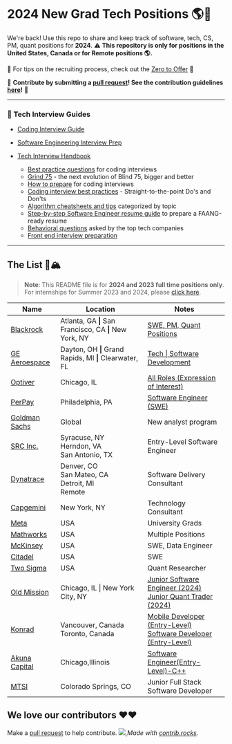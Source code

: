 # 2024 New Grad Tech Positions :earth_americas::rocket:
We're back! Use this repo to share and keep track of software, tech, CS, PM, quant positions for **2024**. 
:warning: **This repository is only for positions in the United States, Canada or for Remote positions :earth_americas:.**

🧠 For tips on the recruiting process, check out the [Zero to Offer](https://www.pittcs.wiki/zero-to-offer) 🧠

🙏 **Contribute by submitting a [pull request](https://github.com/susam/gitpr#create-pull-request)! See the contribution guidelines [here](https://github.com/pittcsc/Summer2023-Internships/blob/dev/CONTRIBUTING.md)!** 🙏

---

### 🧠 Tech Interview Guides</summary>

- [Coding Interview Guide](https://github.com/owini/coding-interview-university)
- [Software Engineering Interview Prep](https://github.com/owini/soft-eng-interview-prep)
- [Tech Interview Handbook](https://www.techinterviewhandbook.org/)

  - [Best practice questions](https://www.techinterviewhandbook.org/coding-interview-study-plan/) for coding interviews
  - [Grind 75](https://www.techinterviewhandbook.org/grind75) - the next evolution of Blind 75, bigger and better
  - [How to prepare](https://www.techinterviewhandbook.org/coding-interview-prep/) for coding interviews
  - [Coding interview best practices](https://www.techinterviewhandbook.org/coding-interview-cheatsheet/) - Straight-to-the-point Do's and Don'ts
  - [Algorithm cheatsheets and tips](https://www.techinterviewhandbook.org/algorithms/study-cheatsheet/) categorized by topic
  - [Step-by-step Software Engineer resume guide](https://www.techinterviewhandbook.org/resume/) to prepare a FAANG-ready resume
  - [Behavioral questions](https://www.techinterviewhandbook.org/behavioral-interview-questions/) asked by the top tech companies
  - [Front end interview preparation](https://www.frontendinterviewhandbook.com)


---
## The List 🚴🏔
> **Note**:
> This README file is for **2024 and 2023 full time positions only**. For internships for Summer 2023 and 2024, please [click here](https://github.com/pittcsc/Summer2023-Internships/blob/dev/README.md).

<!-- Please leave a one line gap between this and the table -->

| Name | Location | Notes |
| ---- | -------- | ----- |
| [Blackrock](https://blackrock.tal.net/vx/lang-en-GB/mobile-0/brand-3/xf-232eb66ac89a/candidate/so/pm/1/pl/1/opp/7893-Analyst-Program-Americas/en-GB)| Atlanta, GA **\|** San Francisco, CA **\|** New York, NY | [SWE, PM, Quant Positions](https://blackrock.tal.net/vx/lang-en-GB/mobile-0/brand-3/xf-232eb66ac89a/candidate/so/pm/1/pl/1/opp/7893-Analyst-Program-Americas/en-GB) |
| [GE Aeroespace](https://jobs.gecareers.com/aviation/global/en) | Dayton, OH **\|** Grand Rapids, MI **\|** Clearwater, FL | [Tech \| Software Development](https://jobs.gecareers.com/aviation/global/en/job/GE11GLOBALR3701186EXTERNALENGLOBAL/GE-Aerospace-US-Edison-Engineering-Development-Program-EEDP-Software-2024-Start) |
| [Optiver](https://optiver.com/working-at-optiver/career-opportunities/6497784002/) | Chicago, IL | [All Roles (Expression of Interest)](https://optiver.com/working-at-optiver/career-opportunities/6497784002/) |
| [PerPay](https://jobs.lever.co/perpay/032c6423-f7b4-4d6a-b369-a415630948e8) | Philadelphia, PA |  [Software Engineer (SWE)](https://jobs.lever.co/perpay/032c6423-f7b4-4d6a-b369-a415630948e8) |
| [Goldman Sachs](https://www.goldmansachs.com/careers/students/programs/americas/new-analyst-program.html)                                            | Global          | New analyst program         |
| [SRC Inc.](https://jobs.jobvite.com/careers/src-inc/job/olAQmfwR?__jvst=Internet%20Job%20Board&__jvsd=Indeed)                                                                   | Syracuse, NY <br> Herndon, VA <br>  San Antonio, TX  | Entry-Level Software Engineer |
| [Dynatrace](https://app.ripplematch.com/v2/public/job/edf0d492/details?utm_source=Github&utm_medium=organic_social&utm_campaign=growth_github&utm_content=dyna&utm_term=null)                                                                   | Denver, CO <br> San Mateo, CA <br> Detroit, MI <br> Remote | Software Delivery Consultant |
| [Capgemini](https://www.capgemini.com/jobs/N92ZBYcBf9EzbUpvy_Nu/071398-technology-consultant---new-york---campus-recruiting-2024/?utm_source=Indeed&utm_medium=organic&utm_campaign=Indeed&idOrigine=1522&jobPipeline=Indeed)                                                                   | New York, NY | Technology Consultant |
| [Meta](https://www.metacareers.com/careerprograms/students/?p[teams][0]=Internship%20-%20Engineering%2C%20Tech%20%26%20Design&p[teams][1]=Internship%20-%20Business&p[teams][2]=Internship%20-%20PhD&p[teams][3]=University%20Grad%20-%20PhD%20%26%20Postdoc&p[teams][4]=University%20Grad%20-%20Engineering%2C%20Tech%20%26%20Design&p[teams][5]=University%20Grad%20-%20Business&teams[0]=University%20Grad%20-%20Business&teams[1]=University%20Grad%20-%20Engineering%2C%20Tech%20%26%20Design#openpositions) | USA | University Grads |
| [Mathworks](https://www.mathworks.com/company/jobs/opportunities/16217?source=19210&s_eid=Rci_19210) | USA | Multiple Positions |
| [McKinsey](https://www.mckinsey.com/careers/search-jobs/jobs/softwareengineer-universitystudents-79400) | USA | SWE, Data Engineer |
| [Citadel](https://www.citadel.com/careers/details/software-engineer-full-time-us/) | USA | SWE |
| [Two Sigma](https://careers.twosigma.com/careers/SearchJobs/campus?listFilterMode=1) | USA | Quant Researcher |
| [Old Mission](https://www.oldmissioncapital.com/careers/) | Chicago, IL \| New York City, NY | [Junior Software Engineer (2024)](https://www.oldmissioncapital.com/careers/?gh_jid=5643831003) <br> [Junior Quant Trader (2024)](https://www.oldmissioncapital.com/careers/?gh_jid=5650790003)
| [Konrad](https://www.konrad.com/careers) | Vancouver, Canada <br> Toronto, Canada | [Mobile Developer (Entry-Level)](https://boards.greenhouse.io/konradgroup/jobs/5599054003?utm_source=Simplify) <br> [Software Developer (Entry-Level)](https://www.konrad.com/careers/job/software-developer-entry-level_5597791003) 
| [Akuna Capital](https://akunacapital.com/careers) | Chicago,Illinois | [Software Engineer(Entry-Level)-C++](https://akunacapital.com/job-details?gh_jid=5136022&gh_src=d1eb258d1us)
| [MTSI](https://mtsi-careers.employeereferrals.com/jobs/NVAPAC0PnD?locale=en) | Colorado Springs, CO | Junior Full Stack Software Developer |



<!-- Please leave a one line gap between this and the table -->

## We love our contributors ❤️❤️
Make a [pull request](https://github.com/susam/gitpr#create-pull-request) to help contribute.
<a href="https://github.com/owini/New-Grad-Positions-2023/graphs/contributors">
  <img src="https://contrib.rocks/image?repo=owini/New-Grad-Positions-2023&columns=24&max=480" />
</a>
*Made with [contrib.rocks](https://contrib.rocks).*
